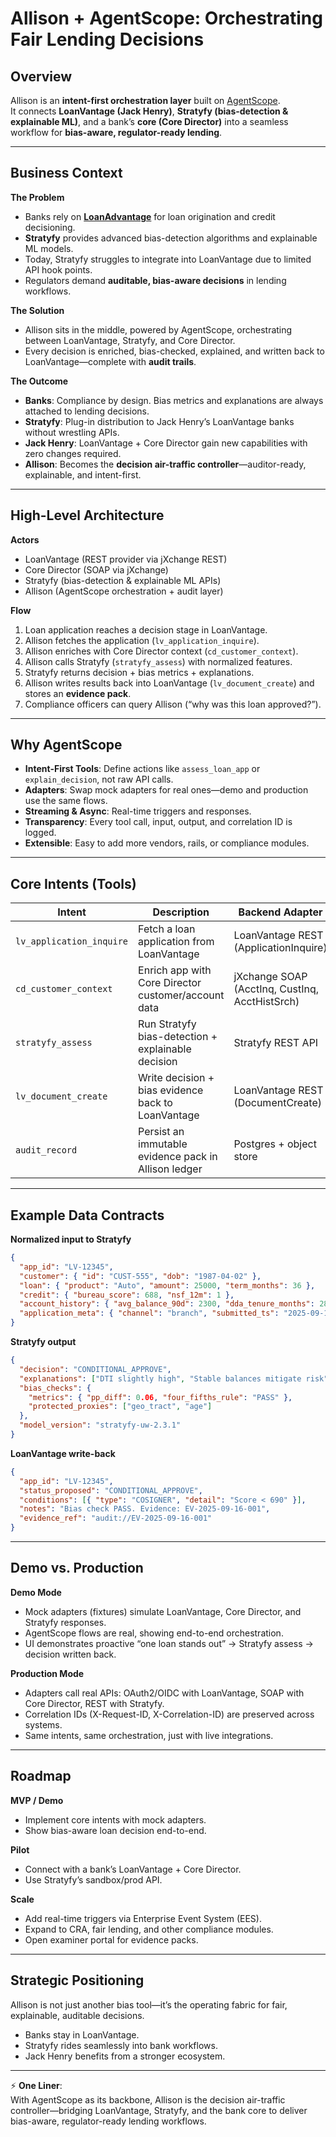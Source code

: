 # Allison + AgentScope: Orchestrating Fair Lending Decisions

## Overview
Allison is an **intent-first orchestration layer** built on [AgentScope](https://github.com/agentscope-ai/agentscope).  
It connects **LoanVantage (Jack Henry)**, **Stratyfy (bias-detection & explainable ML)**, and a bank’s **core (Core Director)** into a seamless workflow for **bias-aware, regulator-ready lending**.

---

## Business Context

**The Problem**
- Banks rely on **[LoanAdvantage](https://jackhenry.dev/jxchange-rest/providers/loanvantage/)** for loan origination and credit decisioning.  
- **Stratyfy** provides advanced bias-detection algorithms and explainable ML models.  
- Today, Stratyfy struggles to integrate into LoanVantage due to limited API hook points.  
- Regulators demand **auditable, bias-aware decisions** in lending workflows.  

**The Solution**
- Allison sits in the middle, powered by AgentScope, orchestrating between LoanVantage, Stratyfy, and Core Director.  
- Every decision is enriched, bias-checked, explained, and written back to LoanVantage—complete with **audit trails**.  

**The Outcome**
- **Banks**: Compliance by design. Bias metrics and explanations are always attached to lending decisions.  
- **Stratyfy**: Plug-in distribution to Jack Henry’s LoanVantage banks without wrestling APIs.  
- **Jack Henry**: LoanVantage + Core Director gain new capabilities with zero changes required.  
- **Allison**: Becomes the **decision air-traffic controller**—auditor-ready, explainable, and intent-first.  

---

## High-Level Architecture

**Actors**
- LoanVantage (REST provider via jXchange REST)  
- Core Director (SOAP via jXchange)  
- Stratyfy (bias-detection & explainable ML APIs)  
- Allison (AgentScope orchestration + audit layer)  

**Flow**
1. Loan application reaches a decision stage in LoanVantage.  
2. Allison fetches the application (`lv_application_inquire`).  
3. Allison enriches with Core Director context (`cd_customer_context`).  
4. Allison calls Stratyfy (`stratyfy_assess`) with normalized features.  
5. Stratyfy returns decision + bias metrics + explanations.  
6. Allison writes results back into LoanVantage (`lv_document_create`) and stores an **evidence pack**.  
7. Compliance officers can query Allison (“why was this loan approved?”).  

---

## Why AgentScope

- **Intent-First Tools**: Define actions like `assess_loan_app` or `explain_decision`, not raw API calls.  
- **Adapters**: Swap mock adapters for real ones—demo and production use the same flows.  
- **Streaming & Async**: Real-time triggers and responses.  
- **Transparency**: Every tool call, input, output, and correlation ID is logged.  
- **Extensible**: Easy to add more vendors, rails, or compliance modules.  

---

## Core Intents (Tools)

| Intent                   | Description                                          | Backend Adapter                                     |
|--------------------------|------------------------------------------------------|-----------------------------------------------------|
| `lv_application_inquire` | Fetch a loan application from LoanVantage            | LoanVantage REST (ApplicationInquire)               |
| `cd_customer_context`    | Enrich app with Core Director customer/account data  | jXchange SOAP (AcctInq, CustInq, AcctHistSrch)      |
| `stratyfy_assess`        | Run Stratyfy bias-detection + explainable decision   | Stratyfy REST API                                   |
| `lv_document_create`     | Write decision + bias evidence back to LoanVantage   | LoanVantage REST (DocumentCreate)                   |
| `audit_record`           | Persist an immutable evidence pack in Allison ledger | Postgres + object store                             |

---

## Example Data Contracts

**Normalized input to Stratyfy**
```json
{
  "app_id": "LV-12345",
  "customer": { "id": "CUST-555", "dob": "1987-04-02" },
  "loan": { "product": "Auto", "amount": 25000, "term_months": 36 },
  "credit": { "bureau_score": 688, "nsf_12m": 1 },
  "account_history": { "avg_balance_90d": 2300, "dda_tenure_months": 28 },
  "application_meta": { "channel": "branch", "submitted_ts": "2025-09-16T14:36:00Z" }
}
```

**Stratyfy output**
```json
{
  "decision": "CONDITIONAL_APPROVE",
  "explanations": ["DTI slightly high", "Stable balances mitigate risk"],
  "bias_checks": {
    "metrics": { "pp_diff": 0.06, "four_fifths_rule": "PASS" },
    "protected_proxies": ["geo_tract", "age"]
  },
  "model_version": "stratyfy-uw-2.3.1"
}
```

**LoanVantage write-back**
```json
{
  "app_id": "LV-12345",
  "status_proposed": "CONDITIONAL_APPROVE",
  "conditions": [{ "type": "COSIGNER", "detail": "Score < 690" }],
  "notes": "Bias check PASS. Evidence: EV-2025-09-16-001",
  "evidence_ref": "audit://EV-2025-09-16-001"
}
```

---

## Demo vs. Production

**Demo Mode**
- Mock adapters (fixtures) simulate LoanVantage, Core Director, and Stratyfy responses.  
- AgentScope flows are real, showing end-to-end orchestration.  
- UI demonstrates proactive “one loan stands out” → Stratyfy assess → decision written back.  

**Production Mode**
- Adapters call real APIs: OAuth2/OIDC with LoanVantage, SOAP with Core Director, REST with Stratyfy.  
- Correlation IDs (X-Request-ID, X-Correlation-ID) are preserved across systems.  
- Same intents, same orchestration, just with live integrations.  

---

## Roadmap

**MVP / Demo**
- Implement core intents with mock adapters.  
- Show bias-aware loan decision end-to-end.  

**Pilot**
- Connect with a bank’s LoanVantage + Core Director.  
- Use Stratyfy’s sandbox/prod API.  

**Scale**
- Add real-time triggers via Enterprise Event System (EES).  
- Expand to CRA, fair lending, and other compliance modules.  
- Open examiner portal for evidence packs.  

---

## Strategic Positioning

Allison is not just another bias tool—it’s the operating fabric for fair, explainable, auditable decisions.  

- Banks stay in LoanVantage.  
- Stratyfy rides seamlessly into bank workflows.  
- Jack Henry benefits from a stronger ecosystem.  

---

⚡ **One Liner**:  
With AgentScope as its backbone, Allison is the decision air-traffic controller—bridging LoanVantage, Stratyfy, and the bank core to deliver bias-aware, regulator-ready lending workflows.

